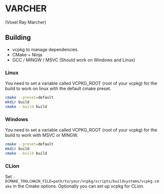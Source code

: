 # VARCHER

(Voxel Ray Marcher)

## Building

- vcpkg to manage dependencies.
- CMake + Ninja
- GCC / MINGW / MSVC (Should work on Windows and Linux)

### Linux
You need to set a variable called VCPKG_ROOT (root of your vcpkg) for the build to work on linux with the default cmake preset.

```bash
cmake --preset=default
mkdir build
cmake --build build
```

### Windows
You need to set a variable called VCPKG_ROOT (root of your vcpkg) for the build to work with MSVC or MINGW.

```bash
cmake --preset=default
mkdir build
cmake --build build
```

### CLion
Set `-DCMAKE_TOOLCHAIN_FILE=path/to/your/vcpkg/scripts/buildsystems/vcpkg.cmake` in the Cmake options. Optionally you can set up vcpkg for CLion.

